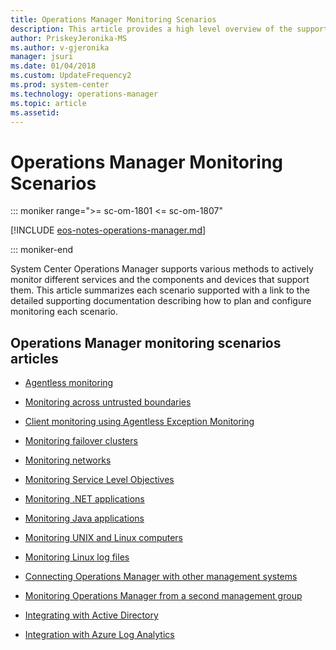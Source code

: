 ```yaml
---
title: Operations Manager Monitoring Scenarios
description: This article provides a high level overview of the supported monitoring scenarios with System Center Operations Manager.
author: PriskeyJeronika-MS
ms.author: v-gjeronika
manager: jsuri
ms.date: 01/04/2018
ms.custom: UpdateFrequency2
ms.prod: system-center
ms.technology: operations-manager
ms.topic: article
ms.assetid:
---
```


# Operations Manager Monitoring Scenarios

::: moniker range=">= sc-om-1801 <= sc-om-1807"

[!INCLUDE [eos-notes-operations-manager.md](../includes/eos-notes-operations-manager.md)]

::: moniker-end

System Center Operations Manager supports various methods to actively monitor different services and the components and devices that support them. This article summarizes each scenario supported with a link to the detailed supporting documentation describing how to plan and configure monitoring each scenario.  

## Operations Manager monitoring scenarios articles

-   [Agentless monitoring](manage-agentless-monitoring.md)  

-   [Monitoring across untrusted boundaries](plan-security-authentication-data-encryption.md)  

-   [Client monitoring using Agentless Exception Monitoring](manage-client-monitoring-using-aem.md)  

-   [Monitoring failover clusters](manage-monitor-clusters-overview.md)  

-   [Monitoring networks](manage-monitor-networkdevice-overview.md)  

-   [Monitoring Service Level Objectives](manage-monitor-sla-overview.md)  

-   [Monitoring .NET applications](manage-viewing-and-investigating-alerts-for-dotnetapps.md)  

-   [Monitoring Java applications](manage-monitoring-java-applications.md)  

-   [Monitoring UNIX and Linux computers](plan-planning-agent-deployment.md#linuxunix-agent)  

-   [Monitoring Linux log files](manage-linux-logfiles.md)  

-   [Connecting Operations Manager with other management systems](manage-integration-thirdparty-overview.md)  

-   [Monitoring Operations Manager from a second management group](manage-connecting-mgmtgroups.md)  

-   [Integrating with Active Directory](manage-ad-integration-agent-assignment.md)  

-   [Integration with Azure Log Analytics](/azure/log-analytics/log-analytics-om-agents)
